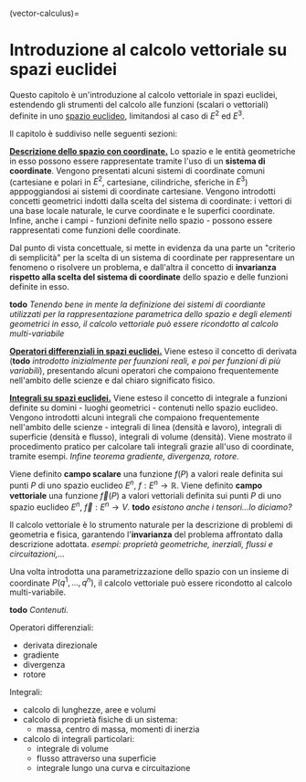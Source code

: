 (vector-calculus)=
# Introduzione al calcolo vettoriale su spazi euclidei

Questo capitolo è un'introduzione al calcolo vettoriale in spazi euclidei, estendendo gli strumenti del calcolo alle funzioni (scalari o vettoriali) definite in uno [spazio euclideo](geometry:analytic:euclidean-space), limitandosi al caso di $E^2$ ed $E^3$.

Il capitolo è suddiviso nelle seguenti sezioni:

[**Descrizione dello spazio con coordinate.**](vector-calculus:geometry) Lo spazio e le entità geometriche in esso possono essere rappresentate tramite l'uso di un **sistema di coordinate**. Vengono presentati alcuni sistemi di coordinate comuni (cartesiane e polari in $E^2$, cartesiane, cilindriche, sferiche in $E^3$) apppoggiandosi ai sistemi di coordinate cartesiane. Vengono introdotti concetti geometrici indotti dalla scelta del sistema di coordinate: i vettori di una base locale naturale, le curve coordinate e le superfici coordinate. Infine, anche i campi - funzioni definite nello spazio - possono essere rappresentati come funzioni delle coordinate. 

Dal punto di vista concettuale, si mette in evidenza da una parte un "criterio di semplicità" per la scelta di un sistema di coordinate per rappresentare un fenomeno o risolvere un problema, e dall'altra il concetto di **invarianza rispetto alla scelta del sistema di coordinate** dello spazio e delle funzioni definite in esso. 

**todo** *Tenendo bene in mente la definizione dei sistemi di coordiante utilizzati per la rappresentazione parametrica dello spazio e degli elementi geometrici in esso, il calcolo vettoriale può essere ricondotto al calcolo multi-variabile*

[**Operatori differenziali in spazi euclidei.**](vector-calculus:derivatives) Viene esteso il concetto di derivata (**todo** *introdotto inizialmente per fuunzioni reali, e poi per funzioni di più variabili*), presentando alcuni operatori che compaiono frequentemente nell'ambito delle scienze e dal chiaro significato fisico.

[**Integrali su spazi euclidei.**](vector-calculus:integrals) Viene esteso il concetto di integrale a funzioni definite su domini - luoghi geometrici - contenuti nello spazio euclideo. Vengono introdotti alcuni integrali che compaiono frequentemente nell'ambito delle scienze - integrali di linea (densità e lavoro), integrali di superficie (densità e flusso), integrali di volume (densità). Viene mostrato il procedimento pratico per calcolare tali integrali grazie all'uso di coordinate, tramite esempi. *Infine teorema gradiente, divergenza, rotore*.


Viene definito **campo scalare** una funzione $f(P)$ a valori reale definita sui punti $P$ di uno spazio euclideo $E^n$, $f: E^n \rightarrow \mathbb{R}$.
Viene definito **campo vettoriale** una funzione $\vec{f}(P)$ a valori vettoriali definita sui punti $P$ di uno spazio euclideo $E^n$, $\vec{f}: E^n \rightarrow V$.
**todo** *esistono anche i tensori...lo diciamo?*

Il calcolo vettoriale è lo strumento naturale per la descrizione di problemi di geometria e fisica, garantendo l'**invarianza** del problema affrontato dalla descrizione adottata. *esempi: proprietà geometriche, inerziali, flussi e circuitazioni,...*

Una volta introdotta una parametrizzazione dello spazio con un insieme di coordinate $P(q^1,...,q^n)$, il calcolo vettoriale può essere ricondotto al calcolo multi-variabile.


**todo** *Contenuti.*

Operatori differenziali:
- derivata direzionale
- gradiente
- divergenza
- rotore

Integrali:
- calcolo di lunghezze, aree e volumi
- calcolo di proprietà fisiche di un sistema:
  - massa, centro di massa, momenti di inerzia
- calcolo di integrali particolari:
  - integrale di volume
  - flusso attraverso una superficie
  - integrale lungo una curva e circuitazione

